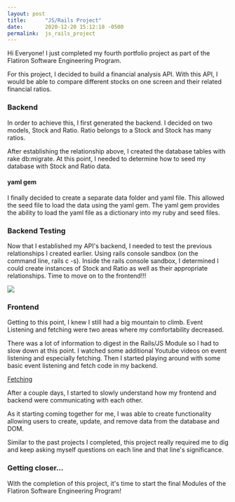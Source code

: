```yaml
---
layout: post
title:      "JS/Rails Project"
date:       2020-12-20 15:12:18 -0500
permalink:  js_rails_project
---
```



Hi Everyone! I just completed my fourth portfolio project as part of the Flatiron Software Engineering Program.

For this project, I decided to build a financial analysis API. With this API, I would be able to compare different stocks
on one screen and their related financial ratios.

### Backend
In order to achieve this, I first generated the backend. I decided on two models, Stock and Ratio. Ratio belongs to a Stock and Stock has many ratios. 

After establishing the relationship above, I created the database tables with rake db:migrate. At this point, I needed to determine how to seed my database with Stock and Ratio data. 

#### yaml gem
I finally decided to create a separate data folder and yaml file. This allowed the seed file to load the data using the yaml gem. The yaml gem provides the ability to load the yaml file as a dictionary into my ruby and seed files.

### Backend Testing
Now that I established my API's backend, I needed to test the previous relationships I created earlier. Using rails console sandbox (on the command line, rails c -s). Inside the rails console sandbox, I determined I could create instances of Stock and Ratio as well as their appropriate relationships. Time to move on to the frontend!!!

![](https://pixy.org/src2/574/5745553.jpg)


### Frontend
Getting to this point, I knew I still had a big mountain to climb. Event Listening and fetching were two areas where my comfortability decreased. 

There was a lot of information to digest in the Rails/JS Module so I had to slow down at this point. I watched some additional Youtube videos on event listening and especially fetching. Then I started playing around with some basic event listening and fetch code in my backend.

[Fetching](https://www.youtube.com/results?search_query=fetch+javascript)

After a couple days, I started to slowly understand how my frontend and backend were communicating with each other.

As it starting coming together for me, I was able to create functionality allowing users to create, update, and remove data from the database and DOM. 

Similar to the past projects I completed, this project really required me to dig and keep asking myself questions on each line and that line's significance. 


### Getting closer...
With the completion of this project, it's time to start the final Modules of the Flatiron Software Engineering Program!

